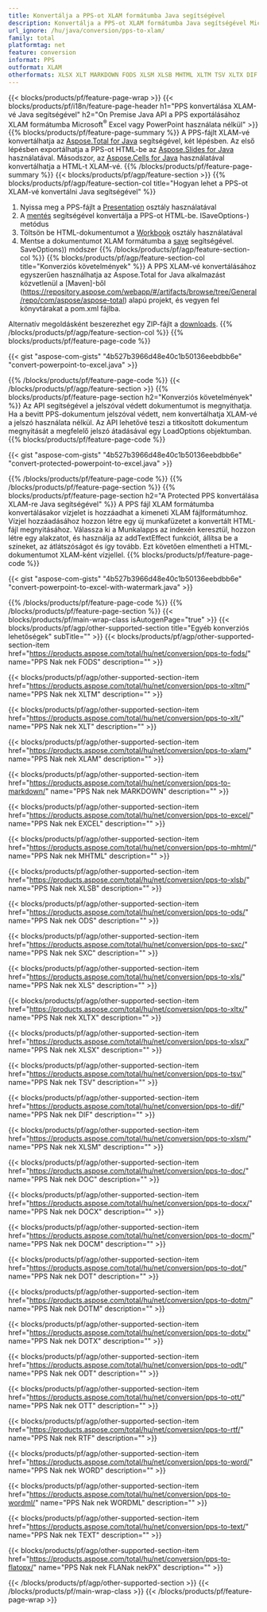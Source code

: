 ```yaml
---
title: Konvertálja a PPS-ot XLAM formátumba Java segítségével
description: Konvertálja a PPS-ot XLAM formátumba Java segítségével Microsoft Excel vagy PowerPoint használata nélkül
url_ignore: /hu/java/conversion/pps-to-xlam/
family: total
platformtag: net
feature: conversion
informat: PPS
outformat: XLAM
otherformats: XLSX XLT MARKDOWN FODS XLSM XLSB MHTML XLTM TSV XLTX DIF XLS SXC XLAM ODS EXCEL DOC DOCX DOCM DOT DOTM DOTX ODT OTT RTF WORD WORDML TEXT FLATOPX
---
```

{{< blocks/products/pf/feature-page-wrap >}}
{{< blocks/products/pf/i18n/feature-page-header h1="PPS konvertálása XLAM-vé Java segítségével" h2="On Premise Java API a PPS exportálásához XLAM formátumba Microsoft<sup>&reg;</sup> Excel vagy PowerPoint használata nélkül" >}}
{{% blocks/products/pf/feature-page-summary %}}
A PPS-fájlt XLAM-vé konvertálhatja az [Aspose.Total for Java](https://products.aspose.com/total/java/) segítségével, két lépésben. Az első lépésben exportálhatja a PPS-ot HTML-be az [Aspose.Slides for Java](https://products.aspose.com/slides/java/) használatával. Másodszor, az [Aspose.Cells for Java](https://products.aspose.com/cells/java/) használatával konvertálhatja a HTML-t XLAM-vé.
{{% /blocks/products/pf/feature-page-summary  %}}
{{< blocks/products/pf/agp/feature-section >}}
{{% blocks/products/pf/agp/feature-section-col title="Hogyan lehet a PPS-ot XLAM-vé konvertálni Java segítségével" %}}
1. Nyissa meg a PPS-fájlt a [Presentation](https://apireference.aspose.com/slides/java/com.aspose.slides/Presentation) osztály használatával
2. A [mentés](https://apireference.aspose.com/slides/java/com.aspose.slides/Presentation#save-java.lang.String-int-com.aspose.slides) segítségével konvertálja a PPS-ot HTML-be. ISaveOptions-) metódus
3. Töltsön be HTML-dokumentumot a [Workbook](https://apireference.aspose.com/cells/java/com.aspose.cells/Workbook) osztály használatával
4. Mentse a dokumentumot XLAM formátumba a [save](https://apireference.aspose.com/cells/java/com.aspose.cells/workbook#save(java.lang.String,%20com.aspose.cells)) segítségével. SaveOptions)) módszer
{{% /blocks/products/pf/agp/feature-section-col %}}
{{% blocks/products/pf/agp/feature-section-col title="Konverziós követelmények" %}}
A PPS XLAM-vé konvertálásához egyszerűen használhatja az Aspose.Total for Java alkalmazást közvetlenül a [Maven]-ből (https://repository.aspose.com/webapp/#/artifacts/browse/tree/General/repo/com/aspose/aspose-total) alapú projekt, és vegyen fel könyvtárakat a pom.xml fájlba.

Alternatív megoldásként beszerezhet egy ZIP-fájlt a [downloads](https://downloads.aspose.com/total/java).
{{% /blocks/products/pf/agp/feature-section-col %}}
{{% blocks/products/pf/feature-page-code %}}

{{< gist "aspose-com-gists" "4b527b3966d48e40c1b50136eebdbb6e" "convert-powerpoint-to-excel.java" >}}


{{% /blocks/products/pf/feature-page-code %}}
{{< /blocks/products/pf/agp/feature-section >}}
{{% blocks/products/pf/feature-page-section  h2="Konverziós követelmények" %}}
Az API segítségével a jelszóval védett dokumentumot is megnyithatja. Ha a bevitt PPS-dokumentum jelszóval védett, nem konvertálhatja XLAM-vé a jelszó használata nélkül. Az API lehetővé teszi a titkosított dokumentum megnyitását a megfelelő jelszó átadásával egy LoadOptions objektumban.  
{{% blocks/products/pf/feature-page-code %}}

{{< gist "aspose-com-gists" "4b527b3966d48e40c1b50136eebdbb6e" "convert-protected-powerpoint-to-excel.java" >}}

{{% /blocks/products/pf/feature-page-code  %}}
{{% /blocks/products/pf/feature-page-section %}}
{{% blocks/products/pf/feature-page-section  h2="A Protected PPS konvertálása XLAM-re Java segítségével" %}}
A PPS fájl XLAM formátumba konvertálásakor vízjelet is hozzáadhat a kimeneti XLAM fájlformátumhoz. Vízjel hozzáadásához hozzon létre egy új munkafüzetet a konvertált HTML-fájl megnyitásához. Válassza ki a Munkalapps az indexén keresztül, hozzon létre egy alakzatot, és használja az addTextEffect funkciót, állítsa be a színeket, az átlátszóságot és így tovább. Ezt követően elmentheti a HTML-dokumentumot XLAM-ként vízjellel. 
{{% blocks/products/pf/feature-page-code %}}

{{< gist "aspose-com-gists" "4b527b3966d48e40c1b50136eebdbb6e" "convert-powerpoint-to-excel-with-watermark.java" >}}

{{% /blocks/products/pf/feature-page-code  %}}
{{% /blocks/products/pf/feature-page-section %}}
{{< blocks/products/pf/main-wrap-class isAutogenPage="true" >}}
{{< blocks/products/pf/agp/other-supported-section title="Egyéb konverziós lehetőségek" subTitle="" >}}
{{< blocks/products/pf/agp/other-supported-section-item href="https://products.aspose.com/total/hu/net/conversion/pps-to-fods/" name="PPS Nak nek FODS" description="" >}}

{{< blocks/products/pf/agp/other-supported-section-item href="https://products.aspose.com/total/hu/net/conversion/pps-to-xltm/" name="PPS Nak nek XLTM" description="" >}}

{{< blocks/products/pf/agp/other-supported-section-item href="https://products.aspose.com/total/hu/net/conversion/pps-to-xlt/" name="PPS Nak nek XLT" description="" >}}

{{< blocks/products/pf/agp/other-supported-section-item href="https://products.aspose.com/total/hu/net/conversion/pps-to-xlam/" name="PPS Nak nek XLAM" description="" >}}

{{< blocks/products/pf/agp/other-supported-section-item href="https://products.aspose.com/total/hu/net/conversion/pps-to-markdown/" name="PPS Nak nek MARKDOWN" description="" >}}

{{< blocks/products/pf/agp/other-supported-section-item href="https://products.aspose.com/total/hu/net/conversion/pps-to-excel/" name="PPS Nak nek EXCEL" description="" >}}

{{< blocks/products/pf/agp/other-supported-section-item href="https://products.aspose.com/total/hu/net/conversion/pps-to-mhtml/" name="PPS Nak nek MHTML" description="" >}}

{{< blocks/products/pf/agp/other-supported-section-item href="https://products.aspose.com/total/hu/net/conversion/pps-to-xlsb/" name="PPS Nak nek XLSB" description="" >}}

{{< blocks/products/pf/agp/other-supported-section-item href="https://products.aspose.com/total/hu/net/conversion/pps-to-ods/" name="PPS Nak nek ODS" description="" >}}

{{< blocks/products/pf/agp/other-supported-section-item href="https://products.aspose.com/total/hu/net/conversion/pps-to-sxc/" name="PPS Nak nek SXC" description="" >}}

{{< blocks/products/pf/agp/other-supported-section-item href="https://products.aspose.com/total/hu/net/conversion/pps-to-xls/" name="PPS Nak nek XLS" description="" >}}

{{< blocks/products/pf/agp/other-supported-section-item href="https://products.aspose.com/total/hu/net/conversion/pps-to-xltx/" name="PPS Nak nek XLTX" description="" >}}

{{< blocks/products/pf/agp/other-supported-section-item href="https://products.aspose.com/total/hu/net/conversion/pps-to-xlsx/" name="PPS Nak nek XLSX" description="" >}}

{{< blocks/products/pf/agp/other-supported-section-item href="https://products.aspose.com/total/hu/net/conversion/pps-to-tsv/" name="PPS Nak nek TSV" description="" >}}

{{< blocks/products/pf/agp/other-supported-section-item href="https://products.aspose.com/total/hu/net/conversion/pps-to-dif/" name="PPS Nak nek DIF" description="" >}}

{{< blocks/products/pf/agp/other-supported-section-item href="https://products.aspose.com/total/hu/net/conversion/pps-to-xlsm/" name="PPS Nak nek XLSM" description="" >}}

{{< blocks/products/pf/agp/other-supported-section-item href="https://products.aspose.com/total/hu/net/conversion/pps-to-doc/" name="PPS Nak nek DOC" description="" >}}

{{< blocks/products/pf/agp/other-supported-section-item href="https://products.aspose.com/total/hu/net/conversion/pps-to-docx/" name="PPS Nak nek DOCX" description="" >}}

{{< blocks/products/pf/agp/other-supported-section-item href="https://products.aspose.com/total/hu/net/conversion/pps-to-docm/" name="PPS Nak nek DOCM" description="" >}}

{{< blocks/products/pf/agp/other-supported-section-item href="https://products.aspose.com/total/hu/net/conversion/pps-to-dot/" name="PPS Nak nek DOT" description="" >}}

{{< blocks/products/pf/agp/other-supported-section-item href="https://products.aspose.com/total/hu/net/conversion/pps-to-dotm/" name="PPS Nak nek DOTM" description="" >}}

{{< blocks/products/pf/agp/other-supported-section-item href="https://products.aspose.com/total/hu/net/conversion/pps-to-dotx/" name="PPS Nak nek DOTX" description="" >}}

{{< blocks/products/pf/agp/other-supported-section-item href="https://products.aspose.com/total/hu/net/conversion/pps-to-odt/" name="PPS Nak nek ODT" description="" >}}

{{< blocks/products/pf/agp/other-supported-section-item href="https://products.aspose.com/total/hu/net/conversion/pps-to-ott/" name="PPS Nak nek OTT" description="" >}}

{{< blocks/products/pf/agp/other-supported-section-item href="https://products.aspose.com/total/hu/net/conversion/pps-to-rtf/" name="PPS Nak nek RTF" description="" >}}

{{< blocks/products/pf/agp/other-supported-section-item href="https://products.aspose.com/total/hu/net/conversion/pps-to-word/" name="PPS Nak nek WORD" description="" >}}

{{< blocks/products/pf/agp/other-supported-section-item href="https://products.aspose.com/total/hu/net/conversion/pps-to-wordml/" name="PPS Nak nek WORDML" description="" >}}

{{< blocks/products/pf/agp/other-supported-section-item href="https://products.aspose.com/total/hu/net/conversion/pps-to-text/" name="PPS Nak nek TEXT" description="" >}}

{{< blocks/products/pf/agp/other-supported-section-item href="https://products.aspose.com/total/hu/net/conversion/pps-to-flatopx/" name="PPS Nak nek FLANak nekPX" description="" >}}


{{< /blocks/products/pf/agp/other-supported-section >}}
{{< /blocks/products/pf/main-wrap-class >}}
{{< /blocks/products/pf/feature-page-wrap >}}